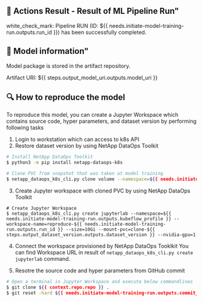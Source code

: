 ## :pushpin: Actions Result - Result of ML Pipeline Run"
white_check_mark: Pipeline RUN (ID: ${{ needs.initiate-model-training-run.outputs.run_id }}) has been successfully completed.

## :brain: Model information"
Model package is stored in the artifact repository. 

Artifact URI: ${{ steps.output_model_uri.outputs.model_uri }}

## :mag: How to reproduce the model
To reproduce this model, you can create a Jupyter Workspace which contains source code, hyper parameters, and dataset version by performing following tasks

1. Login to workstation which can access to k8s API
2. Restore dataset version by using NetApp DataOps Toolkit

```bash
# Install NetApp DataOps Toolkit
$ python3 -m pip install netapp-dataops-k8s

# Clone PVC from snapshot that was taken at model training
$ netapp_dataops_k8s_cli.py clone volume --namespace=${{ needs.initiate-model-training-run.outputs.kubeflow_profile }} --source-snapshot-name=${{ steps.output_dataset_version.outputs.dataset_version }} --new-pvc-name=clone-${{ steps.output_dataset_version.outputs.dataset_version }}
```

3. Create Jupyter workspace with cloned PVC by using NetApp DataOps Toolkit

```
# Create Jupyter Workspace
$ netapp_dataops_k8s_cli.py create jupyterlab --namespace=${{ needs.initiate-model-training-run.outputs.kubeflow_profile }} --workspace-name=reproduce-${{ needs.initiate-model-training-run.outputs.run_id }} --size=10Gi --mount-pvc=clone-${{ steps.output_dataset_version.outputs.dataset_version }} --nvidia-gpu=1
```

4. Connect the workspace provisioned by NetApp DataOps Tooklkit
You can find Workspace URL in result of `netapp_dataops_k8s_cli.py create jupyterlab` command.

5. Resotre the source code and hyper parameters from GitHub commit
```bash
# Open a terminal in Jupyter Workspace and execute below commandlines
$ git clone ${{ context.repo.repo }} .
$ git reset -hard ${{ needs.initiate-model-training-run.outputs.commit_sha }}
```